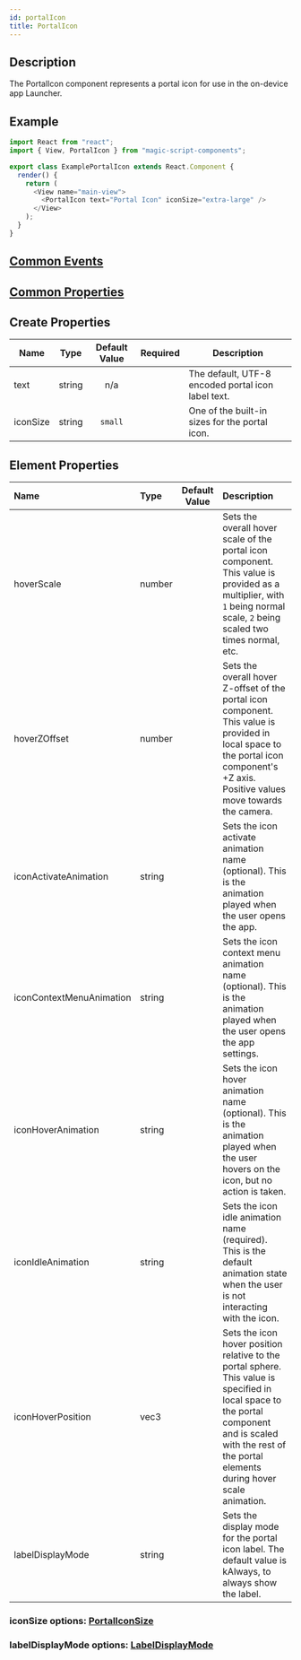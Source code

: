 ```yaml
---
id: portalIcon
title: PortalIcon
---
```


## Description

The PortalIcon component represents a portal icon for use in the on-device app Launcher.

## Example

```javascript
import React from "react";
import { View, PortalIcon } from "magic-script-components";

export class ExamplePortalIcon extends React.Component {
  render() {
    return (
      <View name="main-view">
        <PortalIcon text="Portal Icon" iconSize="extra-large" />
      </View>
    );
  }
}
```

## [Common Events](../events/CommonEvents.md)

## [Common Properties](../types/Properties.md)

## Create Properties

| Name     | Type   | Default Value | Required | Description                                        |
| -------- | ------ | :-----------: | :------: | -------------------------------------------------- |
| text     | string |      n/a      |          | The default, UTF-8 encoded portal icon label text. |
| iconSize | string |    `small`    |          | One of the built-in sizes for the portal icon.     |

## Element Properties

| Name                     | Type   | Default Value | Description                                                                                                                                                                                                 |
| :----------------------- | :----- | :-----------: | :---------------------------------------------------------------------------------------------------------------------------------------------------------------------------------------------------------- |
| hoverScale               | number |               | Sets the overall hover scale of the portal icon component. This value is provided as a multiplier, with `1` being normal scale, `2` being scaled two times normal, etc.                                     |
| hoverZOffset             | number |               | Sets the overall hover Z-offset of the portal icon component. This value is provided in local space to the portal icon component's +Z axis. Positive values move towards the camera.                        |
| iconActivateAnimation    | string |               | Sets the icon activate animation name (optional). This is the animation played when the user opens the app.                                                                                                 |
| iconContextMenuAnimation | string |               | Sets the icon context menu animation name (optional). This is the animation played when the user opens the app settings.                                                                                    |
| iconHoverAnimation       | string |               | Sets the icon hover animation name (optional). This is the animation played when the user hovers on the icon, but no action is taken.                                                                       |
| iconIdleAnimation        | string |               | Sets the icon idle animation name (required). This is the default animation state when the user is not interacting with the icon.                                                                           |
| iconHoverPosition        | vec3   |               | Sets the icon hover position relative to the portal sphere. This value is specified in local space to the portal component and is scaled with the rest of the portal elements during hover scale animation. |
| labelDisplayMode         | string |               | Sets the display mode for the portal icon label. The default value is kAlways, to always show the label.                                                                                                    |

### iconSize options: [PortalIconSize](../types/PortalIconSize.md)

### labelDisplayMode options: [LabelDisplayMode](../types/LabelDisplayMode.md)
